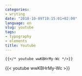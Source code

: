 ```yaml
---
categories:
- writing
date: "2018-10-09T10:15:01+02:00"
language: en
slug: youtube
tags:
- typography
- elements
title: Youtube
---
```


```markdown
{{</* youtube wwKBHrMy-Wc */>}}
```

{{< youtube wwKBHrMy-Wc >}}

